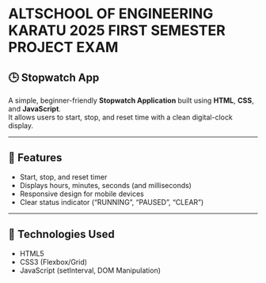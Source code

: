 # ALTSCHOOL OF ENGINEERING KARATU 2025 FIRST SEMESTER PROJECT EXAM

## 🕒 Stopwatch App

A simple, beginner-friendly **Stopwatch Application** built using **HTML**, **CSS**, and **JavaScript**.  
It allows users to start, stop, and reset time with a clean digital-clock display.

---

## 🚀 Features
- Start, stop, and reset timer
- Displays hours, minutes, seconds (and milliseconds)
- Responsive design for mobile devices
- Clear status indicator (“RUNNING”, “PAUSED”, “CLEAR”)

---

## 🧩 Technologies Used
- HTML5  
- CSS3 (Flexbox/Grid)  
- JavaScript (setInterval, DOM Manipulation)